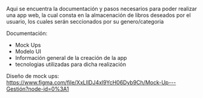 Aqui se encuentra la documentación y pasos necesarios para poder realizar una app web,
la cual consta en la almacenación de libros deseados por el usuario, los cuales serán seccionados por su genero/categoria

Documentación:
- Mock Ups
- Modelo UI
- Información general de la creación de la app
- tecnologias utilizadas para dicha realización

Diseño de mock ups: https://www.figma.com/file/XxLIlDJ4xl9YcH06Dyb9Ch/Mock-Up---Gestión?node-id=0%3A1
